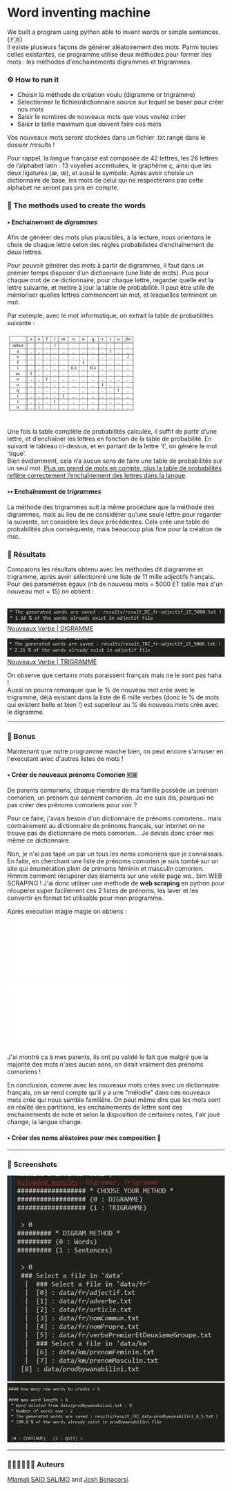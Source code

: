 # Word inventing machine

We built a program using python able to invent words or simple sentences. (:fr:) <br>
Il existe plusieurs façons de générer aléatoirement des mots. Parmi toutes celles existantes, ce programme utilise deux méthodes pour former des mots : les méthodes d'enchainements digrammes et trigrammes.

### ⚙ How to run it
- Choisir la méthode de création voulu (digramme or trigramme)
- Selectionner le fichier/dictionnaire source sur lequel se baser pour créer nos mots
- Saisir le nombres de nouveaux mots que vous voulez créer
- Saisir la taille maximum que doivent faire ces mots

Vos nouveaux mots seront stockées dans un fichier .txt rangé dans le dossier /results !

Pour rappel, la langue française est composée de 42 lettres, les 26 lettres de l’alphabet latin : 13 voyelles accentuées, le graphème ç, ainsi que les deux ligatures (æ, œ), et aussi le symbole. Après avoir choisie un dictionnaire de base, les mots de celui qui ne respecterons pas cette alphabet ne seront pas pris en compte.

### 🔩 The methods used to create the words

#### • Enchainement de *digrammes*
Afin de générer des mots plus plausibles, à la lecture, nous orientons le choix de chaque lettre selon des règles probabilistes d’enchaînement de deux lettres. <br>

Pour pouvoir générer des mots à partir de digrammes, il faut dans un premier temps disposer d’un dictionnaire (une liste de mots). Puis pour chaque mot de ce dictionnaire, pour chaque lettre, regarder quelle est la lettre suivante, et mettre à jour la table de probabilité. Il peut être utile de mémoriser quelles lettres commencent un mot, et lesquelles terminent un mot. <br>

Par exemple, avec le mot informatique, on extrait la table de probabilités suivante :<br><br>
<img src="img/tableauinfo.png" width="300" alt="Table de probabilités du mot 'informatique'"><br><br>

Une fois la table complète de probabilités calculée, il suffit de partir d’une lettre, et d’enchaîner les lettres en fonction de la table de probabilité. En suivant le tableau ci-dessus, et en partant de la lettre 't', on génère le mot 'tique'. <br> 
Bien évidemment, cela n’a aucun sens de faire une table de probabilités sur un seul mot. <u>Plus on prend de mots en compte, plus la table de probabilités reflète correctement l’enchaînement des lettres dans la langue</u>.

#### •• Enchaînement de *trigrammes*
La méthode des trigrammes suit la même procédure que la méthode des digrammes, mais au lieu de ne considérer qu’une seule lettre pour regarder la suivante, on considère les deux précédentes. Cela crée une table de probabilités plus conséquente, mais beaucoup plus fine pour la création de mot.

### 📌 Résultats
Comparons les résultats obtenu avec les méthodes dit diagramme et trigramme, après avoir sélectionné une liste de 11 mille adjectifs français. Pour des paramètres égaux (nb de nouveau mots = 5000 ET taille max d'un nouveau mot = 15) on obtient : <br><br>

![](img/resultat1.png) <br>
[Nouveaux Verbe | DIGRAMME](results/result_DI_fr-adjectif_15_5000.txt "cliquez pour voir les mots crées") <br>

![](img/resultat2.png) <br>
[Nouveaux Verbe | TRIGRAMME](results/result_TRI_fr-adjectif_15_5000.txt "cliquez pour voir les mots crées")

On observe que certains mots paraissent français mais ne le sont pas haha ! <br>
Aussi on pourra remarquer que le % de nouveau mot crée avec le trigramme, déjà existant dans la liste de 6 mille verbes (donc le % de mots qui existent belle et bien !) est superieur au % de nouveau mots crée avec le digramme.

---
### 🎳 Bonus
Maintenant que notre programme marche bien, on peut encore s'amuser en l'executant avec d'autres listes de mots !
#### • Créer de nouveaux prénoms Comorien 🇰🇲
De parents comoriens, chaque membre de ma famille possède un prénom comorien, un prénom qui sonnent comorien. Je me suis dis, pourquoi ne pas créer des prénoms comoriens pour voir ? <br>

Pour ce faire, j'avais besoin d'un dictionnaire de prénoms comoriens.. mais contrairement au dictionnaire de prénoms français, sur internet on ne trouve pas de dictionnaire de mots comorien... Je devais donc créer moi même ce dictionnaire.<br>

Non, je n'ai pas tapé un par un tous les noms comoriens que je connaissais. En faite, en cherchant une liste de prénoms comorien je suis tombé sur un site qui énumération plein de prénoms féminin et masculin comorien. Hmmm comment récuperer des élements sur une veille page we.. bim WEB SCRAPING !
J'ai donc utiliser une methode de <b> web scraping </b> en python pour récuperer super facilement ces 2 listes de prénoms, les laver et les convertir en format txt utilisable pour mon programme.<br>

Après execution magie magie on obtiens :<br>
![Nouveaux prénoms comoriens | Fille](results/result_DI_km-prenomFeminin_15_5000.txt "cliquez pour voir les mots crées") <br>
![Nouveaux Prénoms comoriens | Garçon](results/result_DI_km-prenomMasculin_15_5000.txt "cliquez pour voir les mots crées")<br>

J'ai montré ça à mes parents, ils ont pu validé le fait que malgré que la majorité des mots n'aies aucun sens, on dirait vraiment des prénoms comoriens ! <br> 

En conclusion, comme avec les nouveaux mots crées avec un dictionnaire français, on se rend compte qu'il y a une "mélodie" dans ces nouveaux mots crée qui nous semble familière. On peut même dire que les mots sont en réalité des partitions, les enchainements de lettre sont des enchainements de note et selon la disposition de certaines notes, l'air joué change, la langue change. 

#### • Créer des noms aléatoires pour mes composition 🎹


---
### 📸 Screenshots 

![](img/1.PNG "screen")
![](img/3.png "screen")

---
### 👨🏾‍💻👨🏼‍💻 Auteurs
[Mlamali SAID SALIMO](https://www.linkedin.com/in/mlamalisaidsalimo) and [Josh Bonacorsi](https://www.linkedin.com/in/joshuabonacorsi). <br/>
